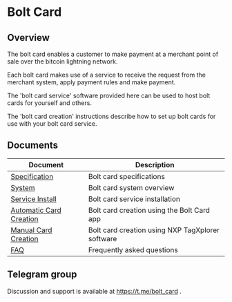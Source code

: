 # Bolt Card

## Overview

The bolt card enables a customer to make payment at a merchant point of sale over the bitcoin lightning network.

Each bolt card makes use of a service to receive the request from the merchant system, apply payment rules and make payment.

The 'bolt card service' software provided here can be used to host bolt cards for yourself and others.

The 'bolt card creation' instructions describe how to set up bolt cards for use with your bolt card service.

## Documents

| Document | Description |
| --- | --- |
| [Specification](docs/SPEC.md) | Bolt card specifications |
| [System](docs/SYSTEM.md) | Bolt card system overview |
| [Service Install](docs/INSTALL.md) | Bolt card service installation |
| [Automatic Card Creation](docs/CARD_ANDROID.md) | Bolt card creation using the Bolt Card app|
| [Manual Card Creation](docs/CARD_MANUAL.md) | Bolt card creation using NXP TagXplorer software|
| [FAQ](docs/FAQ.md) | Frequently asked questions |

## Telegram group

Discussion and support is available at https://t.me/bolt_card .
